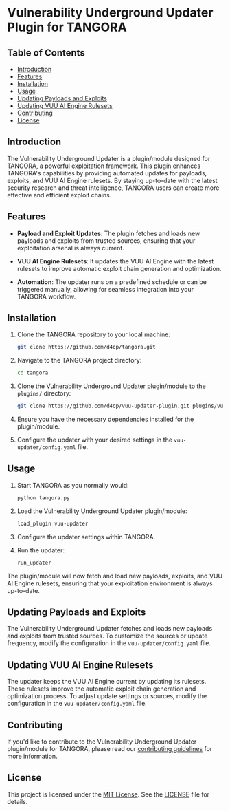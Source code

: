 # Vulnerability Underground Updater Plugin for TANGORA

## Table of Contents

- [Introduction](#introduction)
- [Features](#features)
- [Installation](#installation)
- [Usage](#usage)
- [Updating Payloads and Exploits](#updating-payloads-and-exploits)
- [Updating VUU AI Engine Rulesets](#updating-vuu-ai-engine-rulesets)
- [Contributing](#contributing)
- [License](#license)

## Introduction

The Vulnerability Underground Updater is a plugin/module designed for TANGORA, a powerful exploitation framework. This plugin enhances TANGORA's capabilities by providing automated updates for payloads, exploits, and VUU AI Engine rulesets. By staying up-to-date with the latest security research and threat intelligence, TANGORA users can create more effective and efficient exploit chains.

## Features

- **Payload and Exploit Updates**: The plugin fetches and loads new payloads and exploits from trusted sources, ensuring that your exploitation arsenal is always current.

- **VUU AI Engine Rulesets**: It updates the VUU AI Engine with the latest rulesets to improve automatic exploit chain generation and optimization.

- **Automation**: The updater runs on a predefined schedule or can be triggered manually, allowing for seamless integration into your TANGORA workflow.

## Installation

1. Clone the TANGORA repository to your local machine:

   ```bash
   git clone https://github.com/d4op/tangora.git
   ```

2. Navigate to the TANGORA project directory:

   ```bash
   cd tangora
   ```

3. Clone the Vulnerability Underground Updater plugin/module to the `plugins/` directory:

   ```bash
   git clone https://github.com/d4op/vuu-updater-plugin.git plugins/vuu-updater
   ```

4. Ensure you have the necessary dependencies installed for the plugin/module.

5. Configure the updater with your desired settings in the `vuu-updater/config.yaml` file.

## Usage

1. Start TANGORA as you normally would:

   ```bash
   python tangora.py
   ```

2. Load the Vulnerability Underground Updater plugin/module:

   ```bash
   load_plugin vuu-updater
   ```

3. Configure the updater settings within TANGORA.

4. Run the updater:

   ```bash
   run_updater
   ```

The plugin/module will now fetch and load new payloads, exploits, and VUU AI Engine rulesets, ensuring that your exploitation environment is always up-to-date.

## Updating Payloads and Exploits

The Vulnerability Underground Updater fetches and loads new payloads and exploits from trusted sources. To customize the sources or update frequency, modify the configuration in the `vuu-updater/config.yaml` file.

## Updating VUU AI Engine Rulesets

The updater keeps the VUU AI Engine current by updating its rulesets. These rulesets improve the automatic exploit chain generation and optimization process. To adjust update settings or sources, modify the configuration in the `vuu-updater/config.yaml` file.

## Contributing

If you'd like to contribute to the Vulnerability Underground Updater plugin/module for TANGORA, please read our [contributing guidelines](CONTRIBUTING.md) for more information.

## License

This project is licensed under the [MIT License](LICENSE). See the [LICENSE](LICENSE) file for details.
